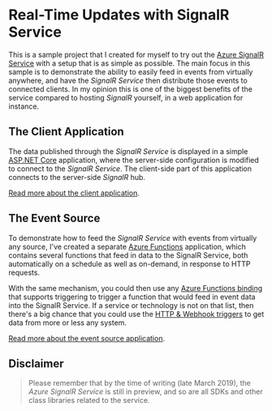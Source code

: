 Real-Time Updates with SignalR Service
======================================

This is a sample project that I created for myself to try out the [Azure SignalR Service](https://azure.microsoft.com/en-us/services/signalr-service/) with a setup that is as simple as possible. The main focus in this sample is to demonstrate the ability to easily feed in events from virtually anywhere, and have the *SignalR Service* then distribute those events to connected clients. In my opinion this is one of the biggest benefits of the service compared to hosting *SignalR* yourself, in a web application for instance.


The Client Application
----------------------

The data published through the *SignalR Service* is displayed in a simple [ASP.NET Core](https://docs.microsoft.com/en-us/aspnet/core/) application, where the server-side configuration is modified to connect to the *SignalR Service*. The client-side part of this application connects to the server-side *SignalR* hub.

[Read more about the client application](client-app.md).

The Event Source
----------------

To demonstrate how to feed the *SignalR Service* with events from virtually any source, I've created a separate [Azure Functions](https://docs.microsoft.com/en-us/azure/azure-functions/functions-overview) application, which contains several functions that feed in data to the SignalR Service, both automatically on a schedule as well as on-demand, in response to HTTP requests.

With the same mechanism, you could then use any [Azure Functions binding](https://docs.microsoft.com/en-us/azure/azure-functions/functions-triggers-bindings#supported-bindings) that supports triggering to trigger a function that would feed in event data into the SignalR Service. If a service or technology is not on that list, then there's a big chance that you could use the [HTTP & Webhook triggers](https://docs.microsoft.com/en-us/azure/azure-functions/functions-bindings-http-webhook) to get data from more or less any system.

[Read more about the event source application](event-source.md).


Disclaimer
----------

> Please remember that by the time of writing (late March 2019), the *Azure SignalR Service* is still in preview, and so are all SDKs and other class libraries related to the service.